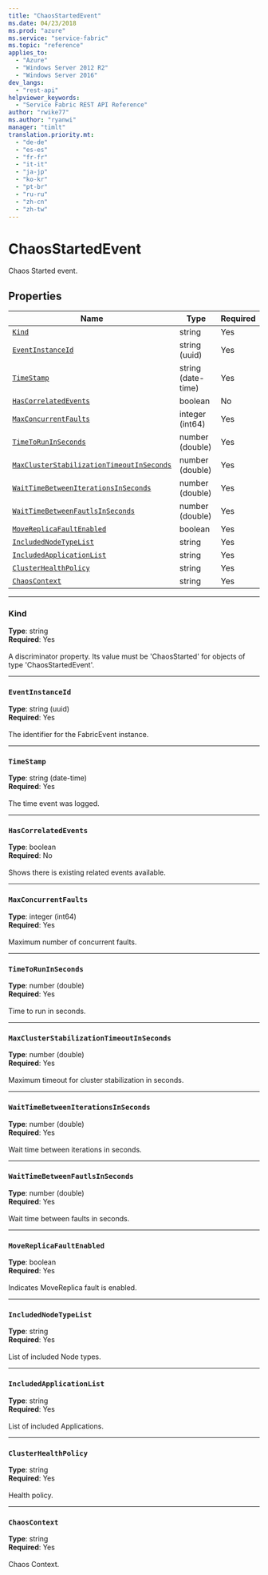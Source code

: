```yaml
---
title: "ChaosStartedEvent"
ms.date: 04/23/2018
ms.prod: "azure"
ms.service: "service-fabric"
ms.topic: "reference"
applies_to: 
  - "Azure"
  - "Windows Server 2012 R2"
  - "Windows Server 2016"
dev_langs: 
  - "rest-api"
helpviewer_keywords: 
  - "Service Fabric REST API Reference"
author: "rwike77"
ms.author: "ryanwi"
manager: "timlt"
translation.priority.mt: 
  - "de-de"
  - "es-es"
  - "fr-fr"
  - "it-it"
  - "ja-jp"
  - "ko-kr"
  - "pt-br"
  - "ru-ru"
  - "zh-cn"
  - "zh-tw"
---
```

# ChaosStartedEvent

Chaos Started event.

## Properties
| Name | Type | Required |
| --- | --- | --- |
| [`Kind`](#kind) | string | Yes |
| [`EventInstanceId`](#eventinstanceid) | string (uuid) | Yes |
| [`TimeStamp`](#timestamp) | string (date-time) | Yes |
| [`HasCorrelatedEvents`](#hascorrelatedevents) | boolean | No |
| [`MaxConcurrentFaults`](#maxconcurrentfaults) | integer (int64) | Yes |
| [`TimeToRunInSeconds`](#timetoruninseconds) | number (double) | Yes |
| [`MaxClusterStabilizationTimeoutInSeconds`](#maxclusterstabilizationtimeoutinseconds) | number (double) | Yes |
| [`WaitTimeBetweenIterationsInSeconds`](#waittimebetweeniterationsinseconds) | number (double) | Yes |
| [`WaitTimeBetweenFautlsInSeconds`](#waittimebetweenfautlsinseconds) | number (double) | Yes |
| [`MoveReplicaFaultEnabled`](#movereplicafaultenabled) | boolean | Yes |
| [`IncludedNodeTypeList`](#includednodetypelist) | string | Yes |
| [`IncludedApplicationList`](#includedapplicationlist) | string | Yes |
| [`ClusterHealthPolicy`](#clusterhealthpolicy) | string | Yes |
| [`ChaosContext`](#chaoscontext) | string | Yes |

____
### Kind
__Type__: string <br/>
__Required__: Yes <br/>
<br/>
A discriminator property. Its value must be 'ChaosStarted' for objects of type 'ChaosStartedEvent'.

____
### `EventInstanceId`
__Type__: string (uuid) <br/>
__Required__: Yes<br/>
<br/>
The identifier for the FabricEvent instance.

____
### `TimeStamp`
__Type__: string (date-time) <br/>
__Required__: Yes<br/>
<br/>
The time event was logged.

____
### `HasCorrelatedEvents`
__Type__: boolean <br/>
__Required__: No<br/>
<br/>
Shows there is existing related events available.

____
### `MaxConcurrentFaults`
__Type__: integer (int64) <br/>
__Required__: Yes<br/>
<br/>
Maximum number of concurrent faults.

____
### `TimeToRunInSeconds`
__Type__: number (double) <br/>
__Required__: Yes<br/>
<br/>
Time to run in seconds.

____
### `MaxClusterStabilizationTimeoutInSeconds`
__Type__: number (double) <br/>
__Required__: Yes<br/>
<br/>
Maximum timeout for cluster stabilization in seconds.

____
### `WaitTimeBetweenIterationsInSeconds`
__Type__: number (double) <br/>
__Required__: Yes<br/>
<br/>
Wait time between iterations in seconds.

____
### `WaitTimeBetweenFautlsInSeconds`
__Type__: number (double) <br/>
__Required__: Yes<br/>
<br/>
Wait time between faults in seconds.

____
### `MoveReplicaFaultEnabled`
__Type__: boolean <br/>
__Required__: Yes<br/>
<br/>
Indicates MoveReplica fault is enabled.

____
### `IncludedNodeTypeList`
__Type__: string <br/>
__Required__: Yes<br/>
<br/>
List of included Node types.

____
### `IncludedApplicationList`
__Type__: string <br/>
__Required__: Yes<br/>
<br/>
List of included Applications.

____
### `ClusterHealthPolicy`
__Type__: string <br/>
__Required__: Yes<br/>
<br/>
Health policy.

____
### `ChaosContext`
__Type__: string <br/>
__Required__: Yes<br/>
<br/>
Chaos Context.
